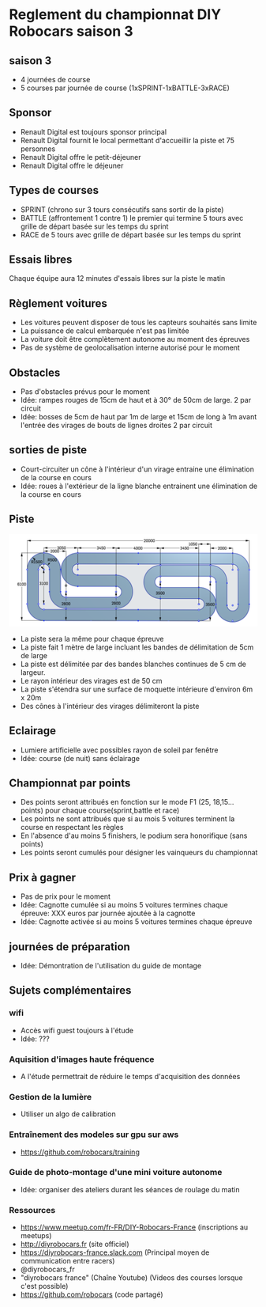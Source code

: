# Reglement du championnat DIY Robocars saison 3

## saison 3
- 4 journées de course
- 5 courses par journée de course (1xSPRINT-1xBATTLE-3xRACE)

## Sponsor
- Renault Digital est toujours sponsor principal
- Renault Digital fournit le local permettant d'accueillir la piste et 75 personnes
- Renault Digital offre le petit-déjeuner
- Renault Digital offre le déjeuner

## Types de courses
- SPRINT (chrono sur 3 tours consécutifs sans sortir de la piste)
- BATTLE (affrontement 1 contre 1) le premier qui termine 5 tours avec grille de départ basée sur les temps du sprint
- RACE de 5 tours avec grille de départ basée sur les temps du sprint

## Essais libres
Chaque équipe aura 12 minutes d'essais libres sur la piste le matin

## Règlement voitures
- Les voitures peuvent disposer de tous les capteurs souhaités sans limite
- La puissance de calcul embarquée n'est pas limitée
- La voiture doit être complètement autonome au moment des épreuves
- Pas de système de geolocalisation interne autorisé pour le moment

## Obstacles
- Pas d'obstacles prévus pour le moment
- Idée: rampes rouges de 15cm de haut et à 30° de 50cm de large. 2 par circuit
- Idée: bosses de 5cm de haut par 1m de large et 15cm de long à 1m avant l'entrée des virages de bouts de lignes droites 2 par circuit

## sorties de piste
- Court-circuiter un cône à l'intérieur d'un virage entraine une élimination de la course en cours
- Idée: roues à l'extérieur de la ligne blanche entrainent une élimination de la course en cours

## Piste
![Piste diyrobocars France saison 3](Piste-diyrobocars-france-saison-3.png)
- La piste sera la même pour chaque épreuve
- La piste fait 1 mètre de large incluant les bandes de délimitation de 5cm de large
- La piste est délimitée par des bandes blanches continues de 5 cm de largeur.
- Le rayon intérieur des virages est de 50 cm
- La piste s'étendra sur une surface de moquette intérieure d'environ 6m x 20m
- Des cônes à l'intérieur des virages délimiteront la piste

## Eclairage
- Lumiere artificielle avec possibles rayon de soleil par fenêtre
- Idée: course (de nuit) sans éclairage

## Championnat par points
- Des points seront attribués en fonction sur le mode F1 (25, 18,15... points) pour chaque course(sprint,battle et race)
- Les points ne sont attribués que si au mois 5 voitures terminent la course en respectant les règles
- En l'absence d'au moins 5 finishers, le podium sera honorifique (sans points)
- Les points seront cumulés pour désigner les vainqueurs du championnat

## Prix à gagner
- Pas de prix pour le moment
- Idée: Cagnotte cumulée si au moins 5 voitures termines chaque épreuve: XXX euros par journée ajoutée à la cagnotte
- Idée: Cagnotte activée si au moins 5 voitures termines chaque épreuve

## journées de préparation
- Idée: Démontration de l'utilisation du guide de montage

## Sujets complémentaires

### wifi
- Accès wifi guest toujours à l'étude
- Idée: ???

### Aquisition d'images haute fréquence
- A l'étude permettrait de réduire le temps d'acquisition des données

### Gestion de la lumière
- Utiliser un algo de calibration

### Entraînement des modeles sur gpu sur aws
- https://github.com/robocars/training

### Guide de photo-montage d'une mini voiture autonome
- Idée: organiser des ateliers durant les séances de roulage du matin

### Ressources
- https://www.meetup.com/fr-FR/DIY-Robocars-France (inscriptions au meetups)
- http://diyrobocars.fr (site officiel)
- https://diyrobocars-france.slack.com (Principal moyen de communication entre racers)
- @diyrobocars_fr 
- "diyrobocars france" (Chaîne Youtube) (Videos des courses lorsque c'est possible)
- https://github.com/robocars (code partagé)
